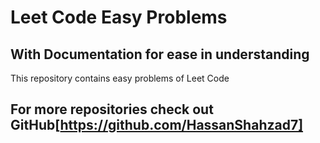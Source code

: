 # Leet Code Easy Problems

## With Documentation for ease in understanding
This repository contains easy problems of Leet Code

## For more repositories check out GitHub[https://github.com/HassanShahzad7]

